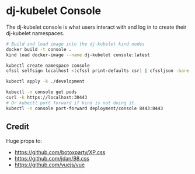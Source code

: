 # dj-kubelet Console

The dj-kubelet console is what users interact with and log in to create their dj-kubelet namespaces.

```bash
# Build and load image into the dj-kubelet kind nodes
docker build -t console .
kind load docker-image --name dj-kubelet console:latest

kubectl create namespace console
cfssl selfsign localhost <(cfssl print-defaults csr) | cfssljson -bare development/server

kubectl apply -k ./development

kubectl -n console get pods
curl -k https://localhost:30443
# Or kubectl port forward if kind is not doing it.
kubectl -n console port-forward deployment/console 8443:8443
```

## Credit
Huge props to:
- https://github.com/botoxparty/XP.css
- https://github.com/jdan/98.css
- https://github.com/vuejs/vue
